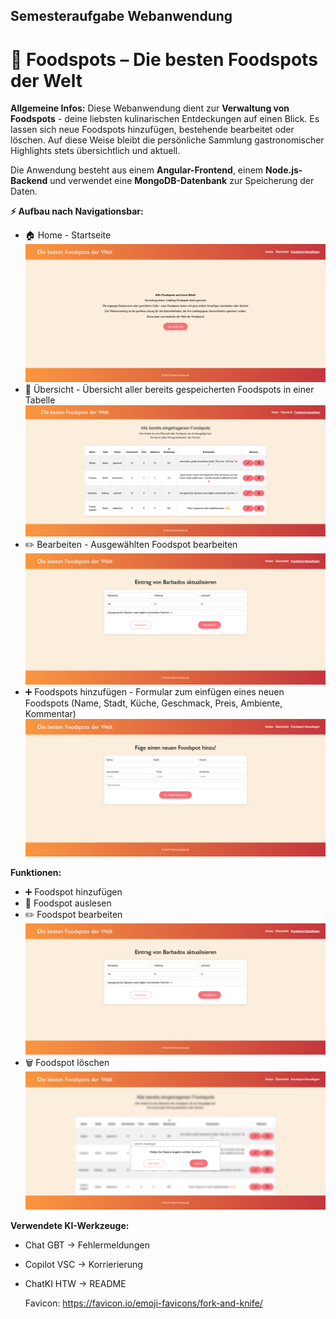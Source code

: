 ## Semesteraufgabe Webanwendung
# 🍴 Foodspots – Die besten Foodspots der Welt

__Allgemeine Infos:__
Diese Webanwendung dient zur __Verwaltung von Foodspots__ - deine liebsten kulinarischen Entdeckungen auf einen Blick.
Es lassen sich neue Foodspots hinzufügen, bestehende bearbeitet oder löschen. 
Auf diese Weise bleibt die persönliche Sammlung gastronomischer Highlights stets übersichtlich und aktuell.

Die Anwendung besteht aus einem __Angular-Frontend__, einem __Node.js-Backend__ und verwendet eine __MongoDB-Datenbank__ zur Speicherung der Daten.


__⚡ Aufbau nach Navigationsbar:__
+ 🏠 Home - Startseite  
![alt text](image-1.png)
+ 🔎 Übersicht - Übersicht aller bereits gespeicherten Foodspots in einer Tabelle  
![alt text](image.png)
+ ✏️ Bearbeiten - Ausgewählten Foodspot bearbeiten ![alt text](image-3.png)  
+ ➕ Foodspots hinzufügen - Formular zum einfügen eines neuen Foodspots (Name, Stadt, Küche, Geschmack, Preis, Ambiente, Kommentar)
![alt text](image-2.png)  


__Funktionen:__
+ ➕ Foodspot hinzufügen  
+ 🔎 Foodspot auslesen  
+ ✏️ Foodspot bearbeiten  
![alt text](image-3.png)
+ 🗑️ Foodspot löschen  
![alt text](image-4.png)



__Verwendete KI-Werkzeuge:__
+ Chat GBT -> Fehlermeldungen
+ Copilot VSC -> Korrierierung
+ ChatKI HTW -> README


   Favicon: https://favicon.io/emoji-favicons/fork-and-knife/
   
